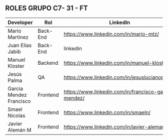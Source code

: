 ## ROLES GRUPO C7- 31 - FT

| Developer               | Rol      | LinkedIn                                             | GitHub - Figma                      |
| ----------------------- | -------- | ---------------------------------------------------- | ----------------------------------- |
| Mario Martinez          | Back-End | https://www.linkedin.com/in/mario-mtz/               | https://github.com/soymariomtz      |
| Juan Elias Jabib        | Back-End | linkedin                                             | https://github.com/JuanEliasJabib02 |
| Manuel Kloster          | Backend  | https://www.linkedin.com/in/manuel-kloster           | https://github.com/Nekrocow/        |
| Jesús Palma             | QA       | https://www.linkedin.com/in/jesuslucianopalma        | https://github.com/JesusLPalma      |
| Garcia Mendez Francisco | Frontend | https://www.linkedin.com/in/francisco-garcia-mendez/ | https://github.com/frangmen         |
| Smael Nicolas           | Frontend | https://www.linkedin.com/in/smaeln/                  | https://github.com/SmaelNicolas     |
| Javier Alemán M         | Frontend | https://www.linkedin.com/in/javier-aleman/           | https://github.com/gitjaleman       |
